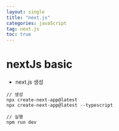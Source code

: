 ```yaml
---
layout: single
title: "next.js"
categories: javaScript
tag: next.js
toc: true
---
```


# nextJs basic

- next.js 생성

```
// 생성
npx create-next-app@latest
npx create-next-app@latest --typescript

// 실행
npm run dev
```





